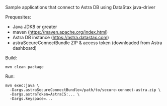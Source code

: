 Sample applications that connect to Astra DB using DataStax java-driver

Prequesites:
- Java JDK8 or greater
- maven (https://maven.apache.org/index.html)
- Astra DB instance (https://astra.datastax.com)
- astraSecureConnectBundle ZIP & access token (downloaded from Astra dashboard)

Build:

    mvn clean package

Run:

    mvn exec:java \
      -Dargs.astraSecureConnectBundle=/path/to/secure-connect-astra.zip \
      -Dargs.astraToken=AstraCS:... \
      -Dargs.keyspace=...
      
